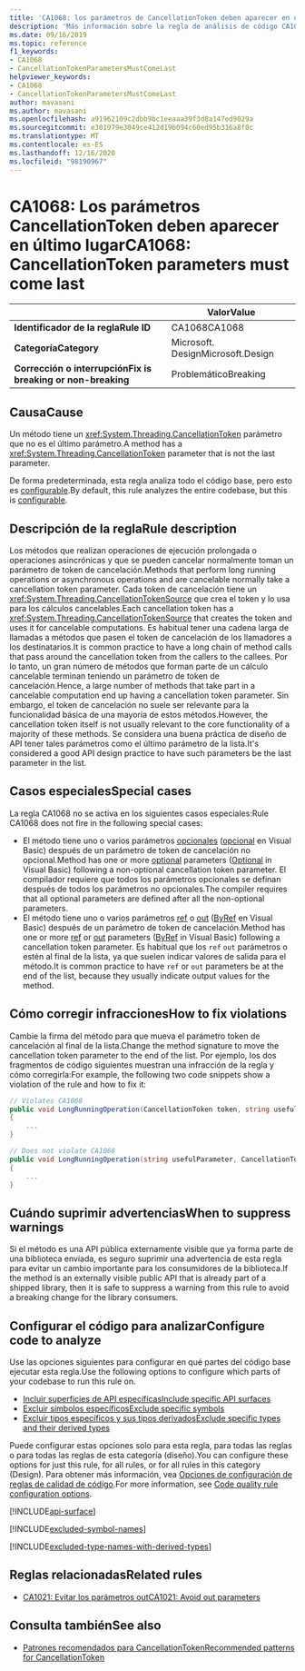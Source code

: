 ```yaml
---
title: 'CA1068: los parámetros de CancellationToken deben aparecer en último lugar (análisis de código)'
description: 'Más información sobre la regla de análisis de código CA1068: los parámetros de CancellationToken deben aparecer en último lugar'
ms.date: 09/16/2019
ms.topic: reference
f1_keywords:
- CA1068
- CancellationTokenParametersMustComeLast
helpviewer_keywords:
- CA1068
- CancellationTokenParametersMustComeLast
author: mavasani
ms.author: mavasani
ms.openlocfilehash: a91962109c2dbb9bc1eeaaa39f3d8a147ed9029a
ms.sourcegitcommit: e301979e3049ce412d19b094c60ed95b316a8f8c
ms.translationtype: MT
ms.contentlocale: es-ES
ms.lasthandoff: 12/16/2020
ms.locfileid: "98190967"
---
```

# <a name="ca1068-cancellationtoken-parameters-must-come-last"></a><span data-ttu-id="4e28a-103">CA1068: Los parámetros CancellationToken deben aparecer en último lugar</span><span class="sxs-lookup"><span data-stu-id="4e28a-103">CA1068: CancellationToken parameters must come last</span></span>

| | <span data-ttu-id="4e28a-104">Valor</span><span class="sxs-lookup"><span data-stu-id="4e28a-104">Value</span></span> |
|-|-|
| <span data-ttu-id="4e28a-105">**Identificador de la regla**</span><span class="sxs-lookup"><span data-stu-id="4e28a-105">**Rule ID**</span></span> |<span data-ttu-id="4e28a-106">CA1068</span><span class="sxs-lookup"><span data-stu-id="4e28a-106">CA1068</span></span>|
| <span data-ttu-id="4e28a-107">**Categoría**</span><span class="sxs-lookup"><span data-stu-id="4e28a-107">**Category**</span></span> |<span data-ttu-id="4e28a-108">Microsoft. Design</span><span class="sxs-lookup"><span data-stu-id="4e28a-108">Microsoft.Design</span></span>|
| <span data-ttu-id="4e28a-109">**Corrección o interrupción**</span><span class="sxs-lookup"><span data-stu-id="4e28a-109">**Fix is breaking or non-breaking**</span></span> |<span data-ttu-id="4e28a-110">Problemático</span><span class="sxs-lookup"><span data-stu-id="4e28a-110">Breaking</span></span>|

## <a name="cause"></a><span data-ttu-id="4e28a-111">Causa</span><span class="sxs-lookup"><span data-stu-id="4e28a-111">Cause</span></span>

<span data-ttu-id="4e28a-112">Un método tiene un <xref:System.Threading.CancellationToken> parámetro que no es el último parámetro.</span><span class="sxs-lookup"><span data-stu-id="4e28a-112">A method has a <xref:System.Threading.CancellationToken> parameter that is not the last parameter.</span></span>

<span data-ttu-id="4e28a-113">De forma predeterminada, esta regla analiza todo el código base, pero esto es [configurable](#configure-code-to-analyze).</span><span class="sxs-lookup"><span data-stu-id="4e28a-113">By default, this rule analyzes the entire codebase, but this is [configurable](#configure-code-to-analyze).</span></span>

## <a name="rule-description"></a><span data-ttu-id="4e28a-114">Descripción de la regla</span><span class="sxs-lookup"><span data-stu-id="4e28a-114">Rule description</span></span>

<span data-ttu-id="4e28a-115">Los métodos que realizan operaciones de ejecución prolongada o operaciones asincrónicas y que se pueden cancelar normalmente toman un parámetro de token de cancelación.</span><span class="sxs-lookup"><span data-stu-id="4e28a-115">Methods that perform long running operations or asynchronous operations and are cancelable normally take a cancellation token parameter.</span></span> <span data-ttu-id="4e28a-116">Cada token de cancelación tiene un <xref:System.Threading.CancellationTokenSource> que crea el token y lo usa para los cálculos cancelables.</span><span class="sxs-lookup"><span data-stu-id="4e28a-116">Each cancellation token has a <xref:System.Threading.CancellationTokenSource> that creates the token and uses it for cancelable computations.</span></span> <span data-ttu-id="4e28a-117">Es habitual tener una cadena larga de llamadas a métodos que pasen el token de cancelación de los llamadores a los destinatarios.</span><span class="sxs-lookup"><span data-stu-id="4e28a-117">It is common practice to have a long chain of method calls that pass around the cancellation token from the callers to the callees.</span></span> <span data-ttu-id="4e28a-118">Por lo tanto, un gran número de métodos que forman parte de un cálculo cancelable terminan teniendo un parámetro de token de cancelación.</span><span class="sxs-lookup"><span data-stu-id="4e28a-118">Hence, a large number of methods that take part in a cancelable computation end up having a cancellation token parameter.</span></span> <span data-ttu-id="4e28a-119">Sin embargo, el token de cancelación no suele ser relevante para la funcionalidad básica de una mayoría de estos métodos.</span><span class="sxs-lookup"><span data-stu-id="4e28a-119">However, the cancellation token itself is not usually relevant to the core functionality of a majority of these methods.</span></span> <span data-ttu-id="4e28a-120">Se considera una buena práctica de diseño de API tener tales parámetros como el último parámetro de la lista.</span><span class="sxs-lookup"><span data-stu-id="4e28a-120">It's considered a good API design practice to have such parameters be the last parameter in the list.</span></span>

## <a name="special-cases"></a><span data-ttu-id="4e28a-121">Casos especiales</span><span class="sxs-lookup"><span data-stu-id="4e28a-121">Special cases</span></span>

<span data-ttu-id="4e28a-122">La regla CA1068 no se activa en los siguientes casos especiales:</span><span class="sxs-lookup"><span data-stu-id="4e28a-122">Rule CA1068 does not fire in the following special cases:</span></span>

- <span data-ttu-id="4e28a-123">El método tiene uno o varios parámetros [opcionales](../../../csharp/programming-guide/classes-and-structs/named-and-optional-arguments.md#optional-arguments) ([opcional](../../../visual-basic/programming-guide/language-features/procedures/optional-parameters.md) en Visual Basic) después de un parámetro de token de cancelación no opcional.</span><span class="sxs-lookup"><span data-stu-id="4e28a-123">Method has one or more [optional](../../../csharp/programming-guide/classes-and-structs/named-and-optional-arguments.md#optional-arguments) parameters ([Optional](../../../visual-basic/programming-guide/language-features/procedures/optional-parameters.md) in Visual Basic) following a non-optional cancellation token parameter.</span></span> <span data-ttu-id="4e28a-124">El compilador requiere que todos los parámetros opcionales se definan después de todos los parámetros no opcionales.</span><span class="sxs-lookup"><span data-stu-id="4e28a-124">The compiler requires that all optional parameters are defined after all the non-optional parameters.</span></span>
- <span data-ttu-id="4e28a-125">El método tiene uno o varios parámetros [ref](../../../csharp/language-reference/keywords/ref.md) o [out](../../../csharp/language-reference/keywords/out-parameter-modifier.md) ([ByRef](../../../visual-basic/language-reference/modifiers/byref.md) en Visual Basic) después de un parámetro de token de cancelación.</span><span class="sxs-lookup"><span data-stu-id="4e28a-125">Method has one or more [ref](../../../csharp/language-reference/keywords/ref.md) or [out](../../../csharp/language-reference/keywords/out-parameter-modifier.md) parameters ([ByRef](../../../visual-basic/language-reference/modifiers/byref.md) in Visual Basic) following a cancellation token parameter.</span></span> <span data-ttu-id="4e28a-126">Es habitual que los `ref` `out` parámetros o estén al final de la lista, ya que suelen indicar valores de salida para el método.</span><span class="sxs-lookup"><span data-stu-id="4e28a-126">It is common practice to have `ref` or `out` parameters be at the end of the list, because they usually indicate output values for the method.</span></span>

## <a name="how-to-fix-violations"></a><span data-ttu-id="4e28a-127">Cómo corregir infracciones</span><span class="sxs-lookup"><span data-stu-id="4e28a-127">How to fix violations</span></span>

<span data-ttu-id="4e28a-128">Cambie la firma del método para que mueva el parámetro token de cancelación al final de la lista.</span><span class="sxs-lookup"><span data-stu-id="4e28a-128">Change the method signature to move the cancellation token parameter to the end of the list.</span></span> <span data-ttu-id="4e28a-129">Por ejemplo, los dos fragmentos de código siguientes muestran una infracción de la regla y cómo corregirla:</span><span class="sxs-lookup"><span data-stu-id="4e28a-129">For example, the following two code snippets show a violation of the rule and how to fix it:</span></span>

```csharp
// Violates CA1068
public void LongRunningOperation(CancellationToken token, string usefulParameter)
{
    ...
}
```

```csharp
// Does not violate CA1068
public void LongRunningOperation(string usefulParameter, CancellationToken token)
{
    ...
}
```

## <a name="when-to-suppress-warnings"></a><span data-ttu-id="4e28a-130">Cuándo suprimir advertencias</span><span class="sxs-lookup"><span data-stu-id="4e28a-130">When to suppress warnings</span></span>

<span data-ttu-id="4e28a-131">Si el método es una API pública externamente visible que ya forma parte de una biblioteca enviada, es seguro suprimir una advertencia de esta regla para evitar un cambio importante para los consumidores de la biblioteca.</span><span class="sxs-lookup"><span data-stu-id="4e28a-131">If the method is an externally visible public API that is already part of a shipped library, then it is safe to suppress a warning from this rule to avoid a breaking change for the library consumers.</span></span>

## <a name="configure-code-to-analyze"></a><span data-ttu-id="4e28a-132">Configurar el código para analizar</span><span class="sxs-lookup"><span data-stu-id="4e28a-132">Configure code to analyze</span></span>

<span data-ttu-id="4e28a-133">Use las opciones siguientes para configurar en qué partes del código base ejecutar esta regla.</span><span class="sxs-lookup"><span data-stu-id="4e28a-133">Use the following options to configure which parts of your codebase to run this rule on.</span></span>

- [<span data-ttu-id="4e28a-134">Incluir superficies de API específicas</span><span class="sxs-lookup"><span data-stu-id="4e28a-134">Include specific API surfaces</span></span>](#include-specific-api-surfaces)
- [<span data-ttu-id="4e28a-135">Excluir símbolos específicos</span><span class="sxs-lookup"><span data-stu-id="4e28a-135">Exclude specific symbols</span></span>](#exclude-specific-symbols)
- [<span data-ttu-id="4e28a-136">Excluir tipos específicos y sus tipos derivados</span><span class="sxs-lookup"><span data-stu-id="4e28a-136">Exclude specific types and their derived types</span></span>](#exclude-specific-types-and-their-derived-types)

<span data-ttu-id="4e28a-137">Puede configurar estas opciones solo para esta regla, para todas las reglas o para todas las reglas de esta categoría (diseño).</span><span class="sxs-lookup"><span data-stu-id="4e28a-137">You can configure these options for just this rule, for all rules, or for all rules in this category (Design).</span></span> <span data-ttu-id="4e28a-138">Para obtener más información, vea [Opciones de configuración de reglas de calidad de código](../code-quality-rule-options.md).</span><span class="sxs-lookup"><span data-stu-id="4e28a-138">For more information, see [Code quality rule configuration options](../code-quality-rule-options.md).</span></span>

[!INCLUDE[api-surface](~/includes/code-analysis/api-surface.md)]

[!INCLUDE[excluded-symbol-names](~/includes/code-analysis/excluded-symbol-names.md)]

[!INCLUDE[excluded-type-names-with-derived-types](~/includes/code-analysis/excluded-type-names-with-derived-types.md)]

## <a name="related-rules"></a><span data-ttu-id="4e28a-139">Reglas relacionadas</span><span class="sxs-lookup"><span data-stu-id="4e28a-139">Related rules</span></span>

- [<span data-ttu-id="4e28a-140">CA1021: Evitar los parámetros out</span><span class="sxs-lookup"><span data-stu-id="4e28a-140">CA1021: Avoid out parameters</span></span>](ca1021.md)

## <a name="see-also"></a><span data-ttu-id="4e28a-141">Consulta también</span><span class="sxs-lookup"><span data-stu-id="4e28a-141">See also</span></span>

- [<span data-ttu-id="4e28a-142">Patrones recomendados para CancellationToken</span><span class="sxs-lookup"><span data-stu-id="4e28a-142">Recommended patterns for CancellationToken</span></span>](https://devblogs.microsoft.com/premier-developer/recommended-patterns-for-cancellationtoken/)
